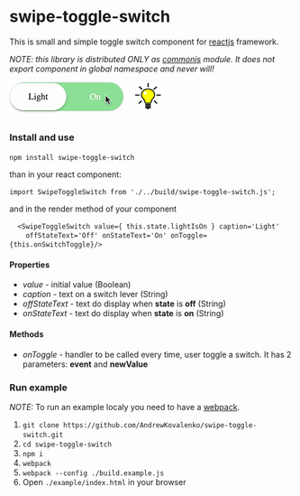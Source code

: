 # swipe-toggle-switch
This is small and simple toggle switch component for [reactjs](https://facebook.github.io/react/) framework.

*NOTE: this library is distributed ONLY as [commonjs](http://wiki.commonjs.org/wiki/Modules/1.1) module. It does not export component in global namespace and never will!*

![Animated](/example/images/animated.gif?raw=true)

### Install and use

`npm install swipe-toggle-switch`

than in your react component:

```
import SwipeToggleSwitch from './../build/swipe-toggle-switch.js';
```
and in the render method of your component
```
  <SwipeToggleSwitch value={ this.state.lightIsOn } caption='Light' 
    offStateText='Off' onStateText='On' onToggle={this.onSwitchToggle}/>
```

#### Properties
* *value* - initial value (Boolean) 
* *caption* - text on a switch lever (String)
* *offStateText* - text do display when **state** is **off** (String)
* *onStateText* - text do display when **state** is **on** (String)

#### Methods
* *onToggle* - handler to be called every time, user toggle a switch. It has 2 parameters: **event** and **newValue**
 
### Run example
*NOTE:* To run an example localy you need to have a [webpack](https://webpack.github.io/).

1. `git clone https://github.com/AndrewKovalenko/swipe-toggle-switch.git`
2. `cd swipe-toggle-switch`
3. `npm i`
4. `webpack`
5. `webpack --config ./build.example.js`
6. Open `./example/index.html` in your browser


